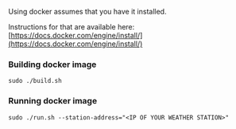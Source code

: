 Using docker assumes that you have it installed.

Instructions for that are available here: [https://docs.docker.com/engine/install/](https://docs.docker.com/engine/install/)

### Building docker image
```
sudo ./build.sh
```

### Running docker image
```
sudo ./run.sh --station-address="<IP OF YOUR WEATHER STATION>"
```
